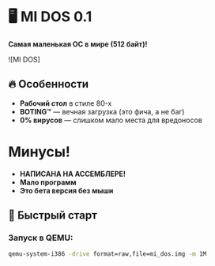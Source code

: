 # 🖥️ MI DOS 0.1  
**Самая маленькая ОС в мире (512 байт)!**  

![MI DOS]

## 🔥 Особенности  
- **Рабочий стол** в стиле 80-х  
- **BOTING™** — вечная загрузка (это фича, а не баг)  
- **0% вирусов** — слишком мало места для вредоносов  
# Минусы!
- **НАПИСАНА НА АССЕМБЛЕРЕ!**
- **Мало программ**
- **Это бета версия без мыши**

## 🚀 Быстрый старт  
### Запуск в QEMU:  
```bash
qemu-system-i386 -drive format=raw,file=mi_dos.img -m 1M
